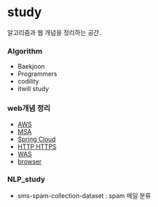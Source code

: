# study
알고리즘과 웹 개념을 정리하는 공간.   

### Algorithm
- Baekjoon
- Programmers
- codility
- itwill study

### web개념 정리
- [AWS](./web개념정리/aws구조와기술)
- [MSA](./web개념정리/MSA개념.md)
- [Spring Cloud](./web개념정리/SpringCloud개념.md)
- [HTTP HTTPS](./web개념정리/HTTP_HTTPS.md)
- [WAS](./web개념정리/webServer_was.md)
- [browser](./web개념정리/browser동작.md)

### NLP_study
- sms-spam-collection-dataset : spam 메일 분류
